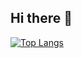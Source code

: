 ## Hi there 👋


<!--[![GitHub stats](https://github-readme-stats.vercel.app/api?username=knedlicc)](https://github.com/knedlicc/github-readme-stats)-->

[![Top Langs](https://github-readme-stats-psi-flax.vercel.app/api/top-langs/?username=knedlicc&layout=compact&langs_count=8&exclude_repo=CarSolve&size_weight=0.4&count_weight=0.6)](https://github.com/knedlicc/github-readme-stats)

<!--
**knedlicc/knedlicc** is a ✨ _special_ ✨ repository because its `README.md` (this file) appears on your GitHub profile.

Here are some ideas to get you started:

- 🔭 I’m currently working on ...
- 🌱 I’m currently learning ...
- 👯 I’m looking to collaborate on ...
- 🤔 I’m looking for help with ...
- 💬 Ask me about ...
- 📫 How to reach me: ...
- 😄 Pronouns: ...
- ⚡ Fun fact: ...
-->
